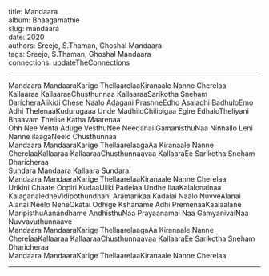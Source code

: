 title: Mandaara  
album: Bhaagamathie  
slug: mandaara  
date: 2020  
authors: Sreejo, S.Thaman, Ghoshal Mandaara  
tags: Sreejo, S.Thaman, Ghoshal Mandaara  
connections: updateTheConnections  

------------

Mandaara MandaaraKarige ThellaarelaaKiranaale Nanne Cherelaa  
Kallaaraa KallaaraaChusthunnaa KallaaraaSarikotha Sneham DaricheraAlikidi Chese Naalo Adagani PrashneEdho Asaladhi BadhuloEmo Adhi ThelenaaKudurugaaa Unde MadhiloChilipigaa Egire EdhaloTheliyani Bhaavam Thelise Katha Maarenaa  
Ohh  Nee Venta Aduge VesthuNee Needanai GamanisthuNaa Ninnallo Leni Nanne ilaagaNeelo Chusthunnaa  
Mandaara MandaaraKarige ThellaarelaagaAa Kiranaale Nanne CherelaaKallaaraa KallaaraaChusthunnaavaa KallaaraEe Sarikotha Sneham Dharicheraa  
Sundara   Mandaara   Kallaara   Sundara.  
Mandaara MandaaraKarige ThellaarelaaKiranaale Nanne Cherelaa  
Urikini Chaate Oopiri KudaaUliki Padelaa Undhe IlaaKalalonainaa KalaganaledheVidipothundhani Aramarikaa  Kadalai Naalo NuvveAlanai  Alanai Neelo NeneOkatai Odhige Kshaname Adhi PremenaaKaalaalane MaripisthuAanandhame AndhisthuNaa Prayaanamai Naa GamyanivaiNaa Nuvvavuthunnaave  
Mandaara MandaaraKarige ThellaarelaagaAa Kiranaale Nanne CherelaaKallaaraa KallaaraaChusthunnaavaa KallaaraEe Sarikotha Sneham Dharicheraa  
Mandaara MandaaraKarige ThellaarelaaKiranaale Nanne Cherelaa  


------------
